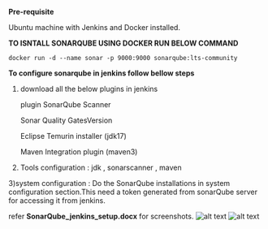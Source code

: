 **Pre-requisite**

Ubuntu machine with Jenkins and Docker installed.


**TO ISNTALL SONARQUBE USING DOCKER RUN BELOW COMMAND**  
```
docker run -d --name sonar -p 9000:9000 sonarqube:lts-community
```
**To configure sonarqube in jenkins follow bellow steps**
1) download all the below plugins in jenkins

   plugin SonarQube Scanner

   Sonar Quality GatesVersion

   Eclipse Temurin installer (jdk17)

   Maven Integration plugin (maven3)

2) Tools configuration : jdk , sonarscanner , maven

3)system configuration : Do the SonarQube installations in system configuration section.This need a token generated from sonarQube server for accessing it from jenkins.
 
refer **SonarQube_jenkins_setup.docx** for screenshots.
![alt text](https://github.com/jaiswaladi246/30-Days-Of-DevOps/blob/main/Images/2.png?raw=true)
![alt text](https://github.com/its-varthini/Installation_Setup_Guide/blob/main/SonarQube-scanner/sonarQube.png)
